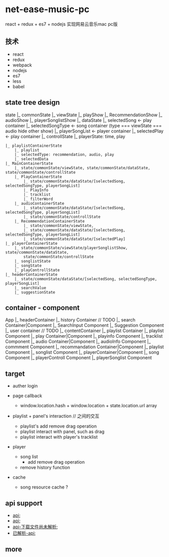 # net-ease-music-pc
react + redux + es7 + nodejs 实现网易云音乐mac pc版

## 技术
- react
- redux
- webpack
- nodejs
- es7
- less
- babel

## state tree design

state
    |_ commonState
        |_ viewState
            |_ playShow
            |_ RecommendationShow
            |_ audioShow
            |_ playerSonglistShow
        |_ dataState
            |_ selectedSong <- play container
            |_ selectedSongType <- song container (type === viewState === audio hide other show)
            |_ playerSongList <- player container
            |_ selectedPlay <- play container
        |_ controllState
            |_ playerState: time, play

    |_ playlistContainerState
        |_ playlist
        |_ selectedType: recommendation, audio, play
        |_ selectedData
    |_ MainContainerState
        |_ state/commonState/viewState, state/commonState/dataState, state/commonState/controllState
        |_ PlayContainerState
            |_ state/commonState/dataState/[selectedSong, selectedSongType, playerSongList]
            |_ PlayInfo
            |_ tracklist
            |_ filterWord
        |_ audioContainerState
            |_ state/commonState/dataState/[selectedSong, selectedSongType, playerSongList]
            |_ state/commonState/controllState
        |_ RecommendationContainerState
            |_ state/commonState/viewState,
            |_ state/commonState/dataState/[selectedSong, selectedSongType, playerSongList]
            |_ state/commonState/dataState/[selectedPlay]
    |_ playerContainerState
        |_ state/commonState/viewState/playerSonglistShow, state/commonState/dataState,
            state/commonState/controllState
        |_ songlistState
        |_ songState
        |_ playControllState
    |_ headerContainerState
        |_ state/commonState/dataState/[selectedSong, selectedSongType, playerSongList]
        |_ searchValue
        |_ suggestionState

## container - component
App
|_ headerContainer
    |_ history Container // TODO
    |_ search Container|Component
        |_ SearchInput Component
        |_ Suggestion Component
    |_ user container // TODO
|_ contentContainer
    |_ playlist Container
        |_ playlist Component
    |_ play Container|Component
        |_ playinfo Component
        |_ tracklist Component
    |_ audio Container|Component
        |_ audioInfo Component
        |_ commment Component
    |_ recommandation Container|Component
        |_ playlist Component
        |_ songlist Component
|_ playerContainer|Component
    |_ song Component
    |_ playerControll Component
    |_ playerSonglist Component

## target
- auther login

- page callback
  - window.location.hash + window.location + state.location.url array

- playlist + panel's interaction // 之间的交互
  - playlist's add remove drag operation
  - playlist interact with panel, such as drag
  - playlist interact with player's tracklist

- player
    - song list
      - add remove drag operation
    -  remove history function
- cache
  - song resource cache ?

## api support
- [api](http://qianzewei.com/2015/12/10/%E7%BD%91%E6%98%93%E4%BA%91%E9%9F%B3%E4%B9%90api%E6%95%B4%E7%90%86/);
- [api](https://lophita.com/xiami-music-api.html);
- [api-下载文件尚未解析](https://github.com/yanunon/NeteaseCloudMusic/wiki/%E7%BD%91%E6%98%93%E4%BA%91%E9%9F%B3%E4%B9%90API%E5%88%86%E6%9E%90);
- [已解析-api](http://moonlib.com/606.html);



## more
